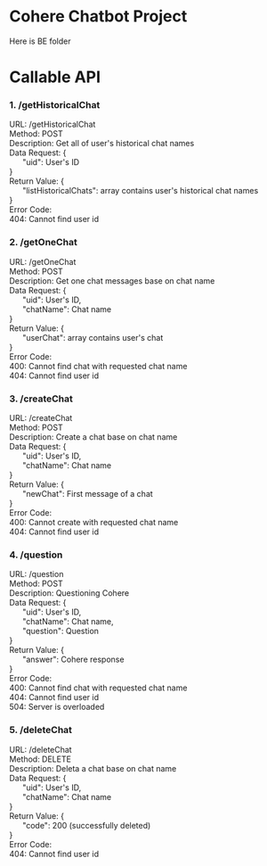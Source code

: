 # Cohere Chatbot Project

Here is BE folder

# Callable API 

### 1. /getHistoricalChat
URL: /getHistoricalChat  
Method: POST  
Description: Get all of user's historical chat names  
Data Request: {  
&nbsp;&nbsp;&nbsp;&nbsp;&nbsp;&nbsp;"uid": User's ID  
}  
Return Value: {  
&nbsp;&nbsp;&nbsp;&nbsp;&nbsp;&nbsp;"listHistoricalChats": array contains user's historical chat names  
}  
Error Code:  
404: Cannot find user id  


### 2. /getOneChat
URL: /getOneChat  
Method: POST  
Description: Get one chat messages base on chat name  
Data Request: {  
&nbsp;&nbsp;&nbsp;&nbsp;&nbsp;&nbsp;"uid": User's ID,  
&nbsp;&nbsp;&nbsp;&nbsp;&nbsp;&nbsp;"chatName": Chat name  
}  
Return Value: {  
&nbsp;&nbsp;&nbsp;&nbsp;&nbsp;&nbsp;"userChat": array contains user's chat  
}  
Error Code:  
400: Cannot find chat with requested chat name  
404: Cannot find user id   


### 3. /createChat
URL: /createChat  
Method: POST  
Description: Create a chat base on chat name  
Data Request: {  
&nbsp;&nbsp;&nbsp;&nbsp;&nbsp;&nbsp;"uid": User's ID,  
&nbsp;&nbsp;&nbsp;&nbsp;&nbsp;&nbsp;"chatName": Chat name  
}  
Return Value: {  
&nbsp;&nbsp;&nbsp;&nbsp;&nbsp;&nbsp;"newChat": First message of a chat  
}  
Error Code:  
400: Cannot create with requested chat name  
404: Cannot find user id  

### 4. /question
URL: /question  
Method: POST  
Description: Questioning Cohere  
Data Request: {  
&nbsp;&nbsp;&nbsp;&nbsp;&nbsp;&nbsp;"uid": User's ID,  
&nbsp;&nbsp;&nbsp;&nbsp;&nbsp;&nbsp;"chatName": Chat name,  
&nbsp;&nbsp;&nbsp;&nbsp;&nbsp;&nbsp;"question": Question  
}  
Return Value: {  
&nbsp;&nbsp;&nbsp;&nbsp;&nbsp;&nbsp;"answer": Cohere response  
}  
Error Code:  
400: Cannot find chat with requested chat name  
404: Cannot find user id   
504: Server is overloaded  

### 5. /deleteChat
URL: /deleteChat  
Method: DELETE  
Description: Deleta a chat base on chat name  
Data Request: {  
&nbsp;&nbsp;&nbsp;&nbsp;&nbsp;&nbsp;"uid": User's ID,  
&nbsp;&nbsp;&nbsp;&nbsp;&nbsp;&nbsp;"chatName": Chat name  
}  
Return Value: {  
&nbsp;&nbsp;&nbsp;&nbsp;&nbsp;&nbsp;"code": 200 (successfully deleted)  
}  
Error Code:  
404: Cannot find user id  
